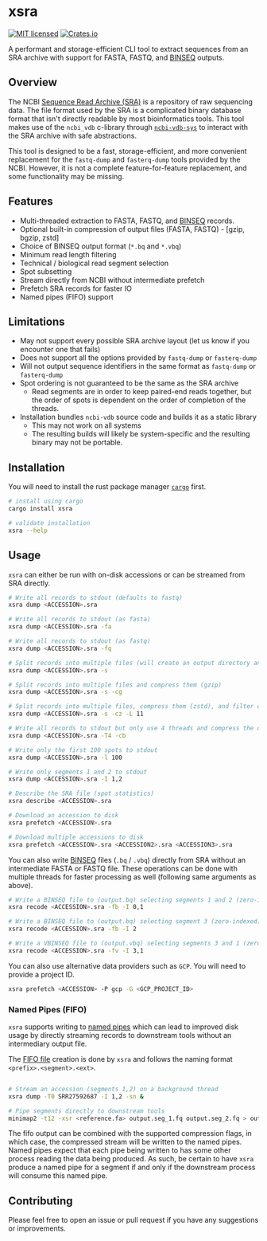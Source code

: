 # xsra

[![MIT licensed](https://img.shields.io/badge/license-MIT-blue.svg)](./LICENSE.md)
[![Crates.io](https://img.shields.io/crates/d/xsra?color=orange&label=crates.io)](https://crates.io/crates/xsra)

A performant and storage-efficient CLI tool to extract sequences from an SRA archive with support for FASTA, FASTQ, and [BINSEQ](https://github.com/arcinstitute/binseq) outputs.

## Overview

The NCBI [Sequence Read Archive (SRA)](https://www.ncbi.nlm.nih.gov/sra) is a repository of raw sequencing data.
The file format used by the SRA is a complicated binary database format that isn't directly readable by most bioinformatics tools.
This tool makes use of the `ncbi_vdb` c-library through [`ncbi-vdb-sys`](https://github.com/arcinstitute/ncbi-vdb-sys) to interact with the SRA archive with safe abstractions.

This tool is designed to be a fast, storage-efficient, and more convenient replacement for the `fastq-dump` and `fasterq-dump` tools provided by the NCBI.
However, it is not a complete feature-for-feature replacement, and some functionality may be missing.

## Features

- Multi-threaded extraction to FASTA, FASTQ, and [BINSEQ](https://github.com/arcinstitute/binseq) records.
- Optional built-in compression of output files (FASTA, FASTQ) - [gzip, bgzip, zstd]
- Choice of BINSEQ output format (`*.bq` and `*.vbq`)
- Minimum read length filtering
- Technical / biological read segment selection
- Spot subsetting
- Stream directly from NCBI without intermediate prefetch
- Prefetch SRA records for faster IO
- Named pipes (FIFO) support

## Limitations

- May not support every possible SRA archive layout (let us know if you encounter one that fails)
- Does not support all the options provided by `fastq-dump` or `fasterq-dump`
- Will not output sequence identifiers in the same format as `fastq-dump` or `fasterq-dump`
- Spot ordering is not guaranteed to be the same as the SRA archive
  - Read segments are in order to keep paired-end reads together, but the order of spots is dependent on the order of completion of the threads.
- Installation bundles `ncbi-vdb` source code and builds it as a static library
  - This may not work on all systems
  - The resulting builds will likely be system-specific and the resulting binary may not be portable.

## Installation

You will need to install the rust package manager [`cargo`](https://rustup.rs/) first.

```bash
# install using cargo
cargo install xsra

# validate installation
xsra --help
```

## Usage

`xsra` can either be run with on-disk accessions or can be streamed from SRA directly.

```bash
# Write all records to stdout (defaults to fastq)
xsra dump <ACCESSION>.sra

# Write all records to stdout (as fasta)
xsra dump <ACCESSION>.sra -fa

# Write all records to stdout (as fastq)
xsra dump <ACCESSION>.sra -fq

# Split records into multiple files (will create an output directory and write files there)
xsra dump <ACCESSION>.sra -s

# Split records into multiple files and compress them (gzip)
xsra dump <ACCESSION>.sra -s -cg

# Split records into multiple files, compress them (zstd), and filter out reads shorter than 11bp
xsra dump <ACCESSION>.sra -s -cz -L 11

# Write all records to stdout but only use 4 threads and compress the output (bgzip)
xsra dump <ACCESSION>.sra -T4 -cb

# Write only the first 100 spots to stdout
xsra dump <ACCESSION>.sra -l 100

# Write only segments 1 and 2 to stdout
xsra dump <ACCESSION>.sra -I 1,2

# Describe the SRA file (spot statistics)
xsra describe <ACCESSION>.sra

# Download an accession to disk
xsra prefetch <ACCESSION>.sra

# Download multiple accessions to disk
xsra prefetch <ACCESSION>.sra <ACCESSION2>.sra <ACCESSION3>.sra
```

You can also write [BINSEQ](https://github.com/arcinstitute/binseq) files (`.bq` / `.vbq`) directly from SRA without an intermediate FASTA or FASTQ file.
These operations can be done with multiple threads for faster processing as well (following same arguments as above).

```bash
# Write a BINSEQ file to (output.bq) selecting segments 1 and 2 (zero-indexed) as primary and extended.
xsra recode <ACCESSION>.sra -fb -I 0,1

# Write a BINSEQ file to (output.bq) selecting segment 3 (zero-indexed) as primary.
xsra recode <ACCESSION>.sra -fb -I 2

# Write a VBINSEQ file to (output.vbq) selecting segments 3 and 1 (zero-indexed) as primary and extended.
xsra recode <ACCESSION>.sra -fv -I 3,1
```

You can also use alternative data providers such as `GCP`.
You will need to provide a project ID.

```bash
xsra prefetch <ACCESSION> -P gcp -G <GCP_PROJECT_ID>
```

### Named Pipes (FIFO)

`xsra` supports writing to [named pipes](https://en.wikipedia.org/wiki/Named_pipe) which can lead to improved disk usage by directly streaming records to downstream tools without an intermediary output file.

The [FIFO file](https://www.man7.org/linux/man-pages/man7/fifo.7.html) creation is done by `xsra` and follows the naming format `<prefix>.<segment>.<ext>`.

```bash

# Stream an accession (segments 1,2) on a background thread
xsra dump -T0 SRR27592687 -I 1,2 -sn &

# Pipe segments directly to downstream tools
minimap2 -t12 -xsr <reference.fa> output.seg_1.fq output.seg_2.fq > output.paf
```

The fifo output can be combined with the supported compression flags, in which case, the compressed stream will be written to the named pipes. Named pipes expect that each pipe being written to has some other process reading the data being produced. As such, be certain to have `xsra` produce a named pipe for a segment if and only if the downstream process will consume this named pipe.

## Contributing

Please feel free to open an issue or pull request if you have any suggestions or improvements.
